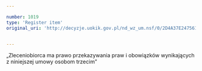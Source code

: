 ```yaml
---

number: 1019
type: 'Register item'
original_uri: 'http://decyzje.uokik.gov.pl/nd_wz_um.nsf/0/2D4A37E247561588C12572DD003297A7?OpenDocument'


---
```


„Zleceniobiorca ma prawo przekazywania praw i obowiązków wynikających z niniejszej umowy osobom trzecim”
